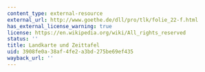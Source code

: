 ```yaml
---
content_type: external-resource
external_url: http://www.goethe.de/dll/pro/tlk/folie_22-f.html
has_external_license_warning: true
license: https://en.wikipedia.org/wiki/All_rights_reserved
status: ''
title: Landkarte und Zeittafel
uid: 3908fe0a-38af-4fe2-a3bd-275be69ef435
wayback_url: ''
---
```

